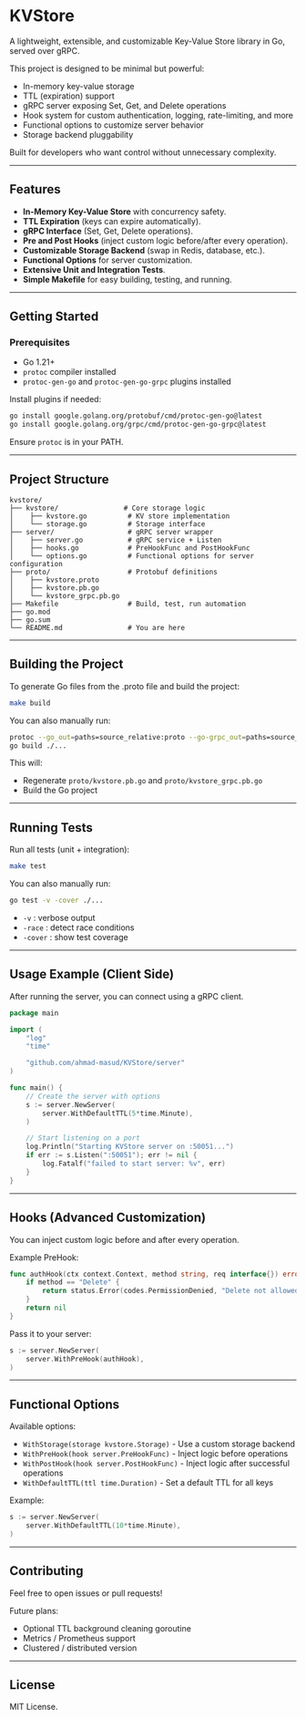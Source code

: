 # KVStore

A lightweight, extensible, and customizable Key-Value Store library in Go, served over gRPC.

This project is designed to be minimal but powerful:
- In-memory key-value storage
- TTL (expiration) support
- gRPC server exposing Set, Get, and Delete operations
- Hook system for custom authentication, logging, rate-limiting, and more
- Functional options to customize server behavior
- Storage backend pluggability

Built for developers who want control without unnecessary complexity.

---

## Features

- **In-Memory Key-Value Store** with concurrency safety.
- **TTL Expiration** (keys can expire automatically).
- **gRPC Interface** (Set, Get, Delete operations).
- **Pre and Post Hooks** (inject custom logic before/after every operation).
- **Customizable Storage Backend** (swap in Redis, database, etc.).
- **Functional Options** for server customization.
- **Extensive Unit and Integration Tests**.
- **Simple Makefile** for easy building, testing, and running.

---

## Getting Started

### Prerequisites
- Go 1.21+
- `protoc` compiler installed
- `protoc-gen-go` and `protoc-gen-go-grpc` plugins installed

Install plugins if needed:
```bash
go install google.golang.org/protobuf/cmd/protoc-gen-go@latest
go install google.golang.org/grpc/cmd/protoc-gen-go-grpc@latest
```

Ensure `protoc` is in your PATH.

---

## Project Structure

```
kvstore/
├── kvstore/                # Core storage logic
│    ├── kvstore.go          # KV store implementation
│    └── storage.go          # Storage interface
├── server/                  # gRPC server wrapper
│    ├── server.go           # gRPC service + Listen
│    ├── hooks.go            # PreHookFunc and PostHookFunc
│    └── options.go          # Functional options for server configuration
├── proto/                   # Protobuf definitions
│    ├── kvstore.proto
│    ├── kvstore.pb.go
│    └── kvstore_grpc.pb.go
├── Makefile                 # Build, test, run automation
├── go.mod
├── go.sum
└── README.md                # You are here
```

---

## Building the Project

To generate Go files from the .proto file and build the project:

```bash
make build
```

You can also manually run:
```bash
protoc --go_out=paths=source_relative:proto --go-grpc_out=paths=source_relative:proto --proto_path=proto proto/kvstore.proto
go build ./...
```
This will:
- Regenerate `proto/kvstore.pb.go` and `proto/kvstore_grpc.pb.go`
- Build the Go project

---

## Running Tests

Run all tests (unit + integration):

```bash
make test
```

You can also manually run:
```bash
go test -v -cover ./...
```

- `-v` : verbose output
- `-race` : detect race conditions
- `-cover` : show test coverage

---

## Usage Example (Client Side)

After running the server, you can connect using a gRPC client.

```go
package main

import (
	"log"
	"time"

	"github.com/ahmad-masud/KVStore/server"
)

func main() {
	// Create the server with options
	s := server.NewServer(
		server.WithDefaultTTL(5*time.Minute),
	)

	// Start listening on a port
	log.Println("Starting KVStore server on :50051...")
	if err := s.Listen(":50051"); err != nil {
		log.Fatalf("failed to start server: %v", err)
	}
}
```

---

## Hooks (Advanced Customization)

You can inject custom logic before and after every operation.

Example PreHook:
```go
func authHook(ctx context.Context, method string, req interface{}) error {
	if method == "Delete" {
		return status.Error(codes.PermissionDenied, "Delete not allowed")
	}
	return nil
}
```

Pass it to your server:
```go
s := server.NewServer(
	server.WithPreHook(authHook),
)
```

---

## Functional Options

Available options:
- `WithStorage(storage kvstore.Storage)` - Use a custom storage backend
- `WithPreHook(hook server.PreHookFunc)` - Inject logic before operations
- `WithPostHook(hook server.PostHookFunc)` - Inject logic after successful operations
- `WithDefaultTTL(ttl time.Duration)` - Set a default TTL for all keys

Example:
```go
s := server.NewServer(
	server.WithDefaultTTL(10*time.Minute),
)
```

---

## Contributing

Feel free to open issues or pull requests!

Future plans:
- Optional TTL background cleaning goroutine
- Metrics / Prometheus support
- Clustered / distributed version

---

## License

MIT License.